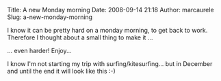 Title: A new Monday morning
Date: 2008-09-14 21:18
Author: marcaurele
Slug: a-new-monday-morning

I know it can be pretty hard on a monday morning, to get back to work.
Therefore I thought about a small thing to make it ...

<!--break-->

... even harder! Enjoy...

I know I'm not starting my trip with surfing/kitesurfing... but in
December and until the end it will look like this :-)

